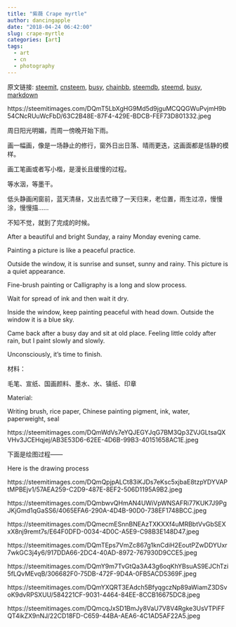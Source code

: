 ```yaml
---
title: "紫薇 Crape myrtle"
author: dancingapple
date: "2018-04-24 06:42:00"
slug: crape-myrtle
categories: [art]
tags: 
  - art
  - cn
  - photography
---
```


原文链接: [steemit](https://steemit.com), [cnsteem](https://cnsteem.com), [busy](https://busy.org), [chainbb](https://chainbb.com), [steemdb](https://steemdb.com), [steemd](https://steemd.com), [busy](https://busy.org), [markdown](https://raw.githubusercontent.com/pzhaonet/steem_dancingapple/master/content/post/crape-myrtle.md)

<html>
<p>https://steemitimages.com/DQmT5LbXgHG9Md5d9jguMCQQGWuPvjmH9b54CNcRUuWcFbD/63C2B48E-87F4-429E-BDCB-FEF73D801332.jpeg</p>
<p>周日阳光明媚，而周一傍晚开始下雨。</p>
<p>画一幅画，像是一场静止的修行，窗外日出日落、晴雨更迭，这画面都是恬静的模样。</p>
<p>画工笔画或者写小楷，是漫长且缓慢的过程。</p>
<p>等水洇，等墨干。</p>
<p>低头静画闲窗前，蓝天清昼，又出去忙碌了一天归来，老位置，雨生过凉，慢慢涂，慢慢描……</p>
<p>不知不觉，就到了完成的时候。</p>
<p>After a beautiful and bright Sunday, a rainy Monday evening came.</p>
<p>Painting a picture is like a peaceful practice.&nbsp;</p>
<p>Outside the window, it is sunrise and sunset, sunny and rainy. This picture is a quiet appearance.</p>
<p>Fine-brush painting or Calligraphy is a long and slow process.</p>
<p>Wait for spread of ink and then wait it dry.</p>
<p>Inside the window, keep painting peaceful with head down. Outside the window it is a blue sky.&nbsp;</p>
<p>Came back after a busy day and sit at old place. Feeling little coldy after rain, but I paint slowly and slowly.</p>
<p>Unconsciously, it’s time to finish.</p>
<p>材料：</p>
<p>毛笔、宣纸、国画颜料、墨水、水、镇纸、印章</p>
<p>Material:</p>
<p>Writing brush, rice paper, Chinese painting pigment, ink, water, paperweight, seal</p>
<p>https://steemitimages.com/DQmWdVs7eYQJEGYJqG7BM3Qp3ZVJGLtsaQXVHv3JCEHqjej/AB3E53D6-62EE-4D6B-99B3-40151658AC1E.jpeg</p>
<p>下面是绘图过程——</p>
<p>Here is the drawing process</p>
<p>https://steemitimages.com/DQmQpjpALCt83iKJDs7eKsc5xjbaE8tzpYDYVAPtMPBEjv1/57AEA259-C2D9-487E-8EF2-506D1195A9B2.jpeg</p>
<p>https://steemitimages.com/DQmbwvQHmAN4UWiVpWNSAFRi77KUK7J9PgJKjGmd1qGaSS6/4065EFA6-290A-4D4B-90D0-738EF1748BCC.jpeg</p>
<p>https://steemitimages.com/DQmecmESnnBNEAzTXKXXf4uMRBbtVvGbSEXxX8nj9remt7s/E64F0DFD-0034-4D0C-A5E9-C98B3E148D47.jpeg</p>
<p>https://steemitimages.com/DQmTEps7VmZc867g1knCdiH2EoutPZwDDYUxr7wkGC3j4y6/917DDA66-2DC4-40AD-8972-767930D9CCE5.jpeg</p>
<p>https://steemitimages.com/DQmY9m7TvGtQa3A43g6oqKhYBsuAS9EJChTzi5fLQvMEvqB/306682F0-75DB-472F-9D4A-0FB5ACD5369F.jpeg</p>
<p>https://steemitimages.com/DQmYXQRT3EAdch5BfyqgczNp89aWiamZ3DSvoK9dvRPSXUU/584221CF-9031-4464-84EE-8CCB16675DC8.jpeg</p>
<p>https://steemitimages.com/DQmcqJxSD1BmJy8VaU7V8V4Rgke3UsVTPiFFQT4ikZX9nNJ/22CD18FD-C659-44BA-AEA6-4C1AD5AF22A5.jpeg</p>
<p><br></p>
<p><br></p>
</html>
